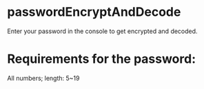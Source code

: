 # passwordEncryptAndDecode
Enter your password in the console to get encrypted and decoded.
# Requirements for the password:
All numbers; length: 5~19
